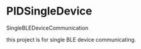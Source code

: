 # PIDSingleDevice
SingleBLEDeviceCommunication


this project is for single BLE device communicating.

